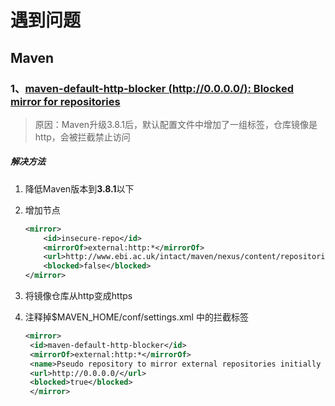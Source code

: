 # 遇到问题

## Maven

### 1、[maven-default-http-blocker (http://0.0.0.0/): Blocked mirror for repositories](https://xingyun.blog.csdn.net/article/details/119038072)

> 原因：Maven升级3.8.1后，默认配置文件中增加了一组标签，仓库镜像是http，会被拦截禁止访问

##### 解决方法

1. 降低Maven版本到**3.8.1**以下

2. 增加节点

   ```xml
   <mirror>
       <id>insecure-repo</id>
       <mirrorOf>external:http:*</mirrorOf> 
       <url>http://www.ebi.ac.uk/intact/maven/nexus/content/repositories/ebi-repo/</url>
       <blocked>false</blocked>
   </mirror>
   ```
3. 将镜像仓库从http变成https
4. 注释掉$MAVEN_HOME/conf/settings.xml 中的拦截标签

   ```xml
   <mirror>
    <id>maven-default-http-blocker</id>
    <mirrorOf>external:http:*</mirrorOf>
    <name>Pseudo repository to mirror external repositories initially using HTTP.</name>
    <url>http://0.0.0.0/</url>
    <blocked>true</blocked>
    </mirror>
   ```


​      